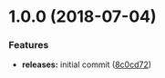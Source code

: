 <a name="1.0.0"></a>
# 1.0.0 (2018-07-04)


### Features

* **releases:** initial commit ([8c0cd72](https://github.com/hypeJunctionPro/Elgg3-hypeSlider/commit/8c0cd72))



